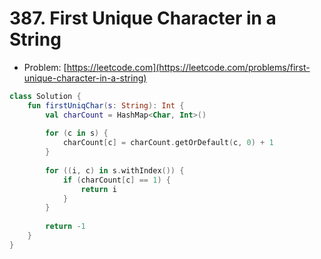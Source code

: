 # 387. First Unique Character in a String

- Problem: [https://leetcode.com](https://leetcode.com/problems/first-unique-character-in-a-string)

```kotlin
class Solution {
    fun firstUniqChar(s: String): Int {
        val charCount = HashMap<Char, Int>()
        
        for (c in s) {
            charCount[c] = charCount.getOrDefault(c, 0) + 1
        }
        
        for ((i, c) in s.withIndex()) {
            if (charCount[c] == 1) {
                return i
            }
        }
        
        return -1
    }
}
```